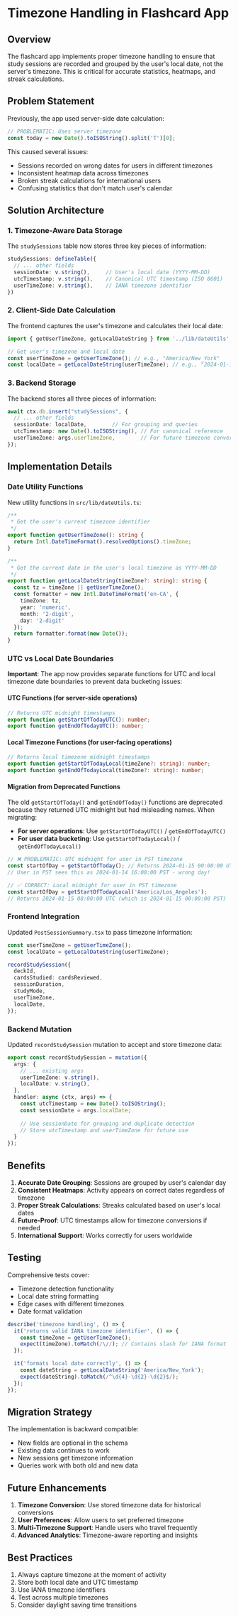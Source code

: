 # Timezone Handling in Flashcard App

## Overview

The flashcard app implements proper timezone handling to ensure that study sessions are recorded and grouped by the user's local date, not the server's timezone. This is critical for accurate statistics, heatmaps, and streak calculations.

## Problem Statement

Previously, the app used server-side date calculation:

```typescript
// PROBLEMATIC: Uses server timezone
const today = new Date().toISOString().split('T')[0];
```

This caused several issues:
- Sessions recorded on wrong dates for users in different timezones
- Inconsistent heatmap data across timezones
- Broken streak calculations for international users
- Confusing statistics that don't match user's calendar

## Solution Architecture

### 1. Timezone-Aware Data Storage

The `studySessions` table now stores three key pieces of information:

```typescript
studySessions: defineTable({
  // ... other fields
  sessionDate: v.string(),     // User's local date (YYYY-MM-DD)
  utcTimestamp: v.string(),    // Canonical UTC timestamp (ISO 8601)
  userTimeZone: v.string(),    // IANA timezone identifier
})
```

### 2. Client-Side Date Calculation

The frontend captures the user's timezone and calculates their local date:

```typescript
import { getUserTimeZone, getLocalDateString } from '../lib/dateUtils';

// Get user's timezone and local date
const userTimeZone = getUserTimeZone(); // e.g., "America/New_York"
const localDate = getLocalDateString(userTimeZone); // e.g., "2024-01-15"
```

### 3. Backend Storage

The backend stores all three pieces of information:

```typescript
await ctx.db.insert("studySessions", {
  // ... other fields
  sessionDate: localDate,        // For grouping and queries
  utcTimestamp: new Date().toISOString(), // For canonical reference
  userTimeZone: args.userTimeZone,        // For future timezone conversions
});
```

## Implementation Details

### Date Utility Functions

New utility functions in `src/lib/dateUtils.ts`:

```typescript
/**
 * Get the user's current timezone identifier
 */
export function getUserTimeZone(): string {
  return Intl.DateTimeFormat().resolvedOptions().timeZone;
}

/**
 * Get the current date in the user's local timezone as YYYY-MM-DD
 */
export function getLocalDateString(timeZone?: string): string {
  const tz = timeZone || getUserTimeZone();
  const formatter = new Intl.DateTimeFormat('en-CA', {
    timeZone: tz,
    year: 'numeric',
    month: '2-digit',
    day: '2-digit'
  });
  return formatter.format(new Date());
}
```

### UTC vs Local Date Boundaries

**Important**: The app now provides separate functions for UTC and local timezone date boundaries to prevent data bucketing issues:

#### UTC Functions (for server-side operations)
```typescript
// Returns UTC midnight timestamps
export function getStartOfTodayUTC(): number;
export function getEndOfTodayUTC(): number;
```

#### Local Timezone Functions (for user-facing operations)
```typescript
// Returns local timezone midnight timestamps
export function getStartOfTodayLocal(timeZone?: string): number;
export function getEndOfTodayLocal(timeZone?: string): number;
```

#### Migration from Deprecated Functions
The old `getStartOfToday()` and `getEndOfToday()` functions are deprecated because they returned UTC midnight but had misleading names. When migrating:

- **For server operations**: Use `getStartOfTodayUTC()` / `getEndOfTodayUTC()`
- **For user data bucketing**: Use `getStartOfTodayLocal()` / `getEndOfTodayLocal()`

```typescript
// ❌ PROBLEMATIC: UTC midnight for user in PST timezone
const startOfDay = getStartOfToday(); // Returns 2024-01-15 00:00:00 UTC
// User in PST sees this as 2024-01-14 16:00:00 PST - wrong day!

// ✅ CORRECT: Local midnight for user in PST timezone
const startOfDay = getStartOfTodayLocal('America/Los_Angeles');
// Returns 2024-01-15 08:00:00 UTC (which is 2024-01-15 00:00:00 PST)
```

### Frontend Integration

Updated `PostSessionSummary.tsx` to pass timezone information:

```typescript
const userTimeZone = getUserTimeZone();
const localDate = getLocalDateString(userTimeZone);

recordStudySession({
  deckId,
  cardsStudied: cardsReviewed,
  sessionDuration,
  studyMode,
  userTimeZone,
  localDate,
});
```

### Backend Mutation

Updated `recordStudySession` mutation to accept and store timezone data:

```typescript
export const recordStudySession = mutation({
  args: {
    // ... existing args
    userTimeZone: v.string(),
    localDate: v.string(),
  },
  handler: async (ctx, args) => {
    const utcTimestamp = new Date().toISOString();
    const sessionDate = args.localDate;
    
    // Use sessionDate for grouping and duplicate detection
    // Store utcTimestamp and userTimeZone for future use
  }
});
```

## Benefits

1. **Accurate Date Grouping**: Sessions are grouped by user's calendar day
2. **Consistent Heatmaps**: Activity appears on correct dates regardless of timezone
3. **Proper Streak Calculations**: Streaks calculated based on user's local dates
4. **Future-Proof**: UTC timestamps allow for timezone conversions if needed
5. **International Support**: Works correctly for users worldwide

## Testing

Comprehensive tests cover:
- Timezone detection functionality
- Local date string formatting
- Edge cases with different timezones
- Date format validation

```typescript
describe('timezone handling', () => {
  it('returns valid IANA timezone identifier', () => {
    const timeZone = getUserTimeZone();
    expect(timeZone).toMatch(/\//); // Contains slash for IANA format
  });

  it('formats local date correctly', () => {
    const dateString = getLocalDateString('America/New_York');
    expect(dateString).toMatch(/^\d{4}-\d{2}-\d{2}$/);
  });
});
```

## Migration Strategy

The implementation is backward compatible:
- New fields are optional in the schema
- Existing data continues to work
- New sessions get timezone information
- Queries work with both old and new data

## Future Enhancements

1. **Timezone Conversion**: Use stored timezone data for historical conversions
2. **User Preferences**: Allow users to set preferred timezone
3. **Multi-Timezone Support**: Handle users who travel frequently
4. **Advanced Analytics**: Timezone-aware reporting and insights

## Best Practices

1. Always capture timezone at the moment of activity
2. Store both local date and UTC timestamp
3. Use IANA timezone identifiers
4. Test across multiple timezones
5. Consider daylight saving time transitions
